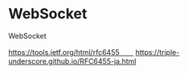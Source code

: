 # WebSocket
WebSocket

https://tools.ietf.org/html/rfc6455　　
https://triple-underscore.github.io/RFC6455-ja.html
